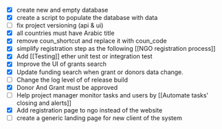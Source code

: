 - [x] create new and empty database 
- [x] create a script to populate the database with data 
- [ ] fix project versioning (api & ui)
- [x] all countries must have Arabic title 
- [x] remove coun_shortcut and replace it with coun_code
- [x] simplify registration step as the following [[NGO registration process]]
- [x] Add [[Testing]] ether unit test or integration test
- [x] Improve the UI of grants search 
- [x] Update funding search when grant or donors data change.
- [ ] Change the log level of of release build
- [x] Donor And Grant must be approved
- [ ] Help project manager monitor tasks and users by [[Automate tasks' closing and alerts]]
- [x] Add registration page to ngo instead of the website 
- [ ] create a generic landing page for new client of the system

